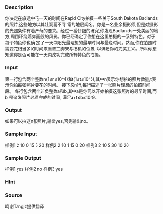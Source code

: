 
### Description
你决定在旅途中花一天的时间在Rapid City拍摄一些关于South Dakota Badlands的照片,这些地方以其壮观而不寻
常的地层闻名。你是一名业余摄影师,但是对摄影的光照条件有着严苛的要求。经过一番仔细的研究,你发现Badlan
ds一处美丽的地方,周围环绕着如画般的风景。你已经确定了你想在这里拍摄的一系列特色。对于每个特色你也确
定了一天中阳光最理想的最早时间与最晚时间。然而,你在拍照时需要花相当多的时间来重置三脚架与相机的位置,
以满足你的完美主义。所以你想知道你是否可能在一天内成功完成所有特色的拍摄。
### Input
第一行包含两个整数n(1≤n≤10^4)和t(1≤t≤10^5),其中n表示你想拍的照片数量,t表示你拍每张照片要花的时间。
接下来n行,每行描述了一张照片理想的拍照时间段。
每行包含两个非负整数a和b,其中a是你可以开始拍摄这张照片的最早时间,而 b 是这张照片必须完成的时间,
满足a+t≤b≤10^9。
### Output
如果可以拍这n张照片,输出yes,否则输出no。
### Sample Input
样例1
2 10
0 15
5 20
样例2
2 10
1 15
0 20
样例3
2 10
5 30
10 20
### Sample Output
样例1
yes
样例2
no
样例3
yes
### Hint

### Source
鸣谢Tangjz提供翻译